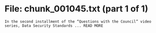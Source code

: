 ﻿# File: chunk_001045.txt (part 1 of 1)
```
In the second installment of the “Questions with the Council” video series, Data Security Standards ... READ MORE
```

